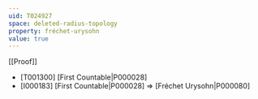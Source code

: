 ```yaml
---
uid: T024927
space: deleted-radius-topology
property: fréchet-urysohn
value: true
---
```

[[Proof]]

* [T001300] [First Countable|P000028]
* [I000183] [First Countable|P000028] => [Fréchet Urysohn|P000080]

